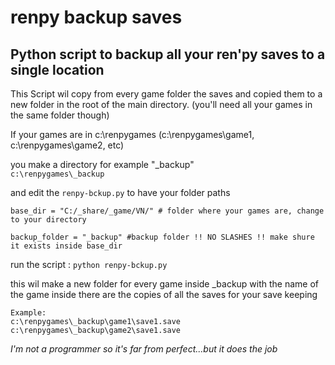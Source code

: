 # renpy backup saves
## Python script to backup all your ren'py saves to a single location

This Script wil copy from every game folder the saves  and
copied them to a new folder in the root of the main directory. (you'll need all your games in the same folder though)

If your games are in c:\renpygames (c:\renpygames\game1, c:\renpygames\game2, etc)

you make a directory for example "_backup"  
```c:\renpygames\_backup ```


and edit the ```renpy-bckup.py``` to have your folder paths
```
base_dir = "C:/_share/_game/VN/" # folder where your games are, change to your directory

backup_folder = "_backup" #backup folder !! NO SLASHES !! make shure it exists inside base_dir
```
run the script : ```python renpy-bckup.py```

this wil make a new folder for every game inside _backup with the name of the game
inside there are the copies of all the saves for your save keeping
```
Example:  
c:\renpygames\_backup\game1\save1.save  
c:\renpygames\_backup\game2\save1.save
```
_I'm not a programmer so it's far from perfect...but it does the job_

